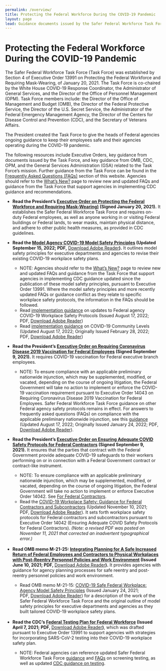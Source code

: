 ```yaml
---
permalink: /overview/
title: Protecting the Federal Workforce During the COVID-19 Pandemic
layout: page
lead: Guidance documents issued by the Safer Federal Workforce Task Force or OMB, related to the Task Force’s mission
---
```


# Protecting the Federal Workforce During the COVID-19 Pandemic

<p>The Safer Federal Workforce Task Force (Task Force) was established by Section 4 of Executive Order 13991 on Protecting the Federal Workforce and Requiring Mask-Wearing, of January 20, 2021. The Task Force is co-chaired by the White House COVID-19 Response Coordinator, the Administrator of General Services, and the Director of the Office of Personnel Management (OPM). Task Force members include: the Director of the Office of Management and Budget (OMB), the Director of the Federal Protective Service, the Director of the U.S. Secret Service, the Administrator of the Federal Emergency Management Agency, the Director of the Centers for Disease Control and Prevention (CDC), and the Secretary of Veterans Affairs. </p>
<p>The President created the Task Force to give the heads of Federal agencies ongoing guidance to keep their employees safe and their agencies operating during the COVID-19 pandemic.</p>
<p>The following resources include Executive Orders, key guidance from documents issued by the Task Force, and key guidance from OMB, CDC, OPM, and the General Services Administration (GSA) related to the Task Force’s mission. Further guidance from the Task Force can be found in the <a href="https://www.saferfederalworkforce.gov/faq/">Frequently Asked Questions (FAQs)</a> section of this website. Agencies should refer to the <a href="https://www.saferfederalworkforce.gov/new/">What’s New?</a> page to review new and updated FAQs and guidance from the Task Force that support agencies in implementing CDC guidance and recommendations.</p>
<p>
     <ul>
        <li><b>Read the President’s  <a href="https://www.whitehouse.gov/briefing-room/presidential-actions/2021/01/20/executive-order-protecting-the-federal-workforce-and-requiring-mask-wearing/">Executive Order on Protecting the Federal Workforce and Requiring Mask-Wearing)</a> (Signed January 20, 2021).</b> It establishes the Safer Federal Workforce Task Force and requires on-duty Federal employees, as well as anyone working in or visiting Federal buildings or Federal lands, to wear masks, maintain physical distance, and adhere to other public health measures, as provided in CDC guidelines.</li>
    </ul>
    </p>
    <p>
     <ul>
        <li><b>Read the&nbsp;<a href="https://www.saferfederalworkforce.gov/downloads/SFWTF_model agency safety principles_20220915.pdf">Model Agency COVID-19 Model Safety Principles</a>&nbsp;(Updated September 15, 2022; PDF,</b>&nbsp;<a href="https://get2.adobe.com/reader/">Download Adobe Reader</a><b>).</b> It outlines model safety principles for executive departments and agencies to revise their existing COVID-19 workplace safety plans.</li>
          <ul>
                    <li>NOTE:&nbsp;Agencies should refer to the&nbsp;<a href="https://www.saferfederalworkforce.gov/new/">What&rsquo;s New?</a>&nbsp;page to review new and updated FAQs and guidance from the Task Force that support agencies in implementing CDC guidance updated since the publication of these model safety principles, pursuant to Executive Order 13991. Where the model safety principles and more recently updated FAQs or guidance conflict as they relate to specific workplace safety protocols, the information in the FAQs should be followed.</li>
                <li>Read&nbsp;<a href="https://www.saferfederalworkforce.gov/downloads/Initial%20Implementation%20Guidance_CDC%20Streamline_20220817.pdf">implementation guidance</a> on updates to Federal agency COVID-19 Workplace Safety Protocols (Issued August 17, 2022; PDF,&nbsp;<a href="https://get2.adobe.com/reader/">Download Adobe Reader</a>)</li>
                <li>Read&nbsp;<a href="https://www.saferfederalworkforce.gov/downloads/COVID-19%20Community%20Levels_Guidance%20for%20Federal%20Agencies_20220817.pdf">implementation guidance</a>&nbsp;on COVID-19 Community Levels (Updated August 17, 2022; Originally Issued February 28, 2022; PDF,&nbsp;<a href="https://get2.adobe.com/reader/">Download Adobe Reader</a>)</li>
                </ul>
          </p>
    <p>
            <li><strong>Read the President’s <a href="https://www.whitehouse.gov/briefing-room/presidential-actions/2021/09/09/executive-order-on-requiring-coronavirus-disease-2019-vaccination-for-federal-employees/">Executive Order on Requiring Coronavirus Disease 2019 Vaccination for Federal Employees</a> (Signed September 9, 2021).</strong> It requires COVID-19 vaccination for Federal executive branch employees.
            </li>
            <ul>
                <li>
                    NOTE: To ensure compliance with an applicable preliminary nationwide injunction, which may be supplemented, modified, or vacated, depending on the course of ongoing litigation, the Federal Government will take no action to implement or enforce the COVID-19 vaccination requirement pursuant to Executive Order 14043 on Requiring Coronavirus Disease 2019 Vaccination for Federal Employees. Safer Federal Workforce Task Force guidance on other Federal agency safety protocols remains in effect. For answers to frequently asked questions (FAQs) on compliance with the applicable preliminary nationwide injunction, see this <a href="https://www.saferfederalworkforce.gov/downloads/Updated%20FAQs_compliance_injunction_EO%2014043_20220817.pdf">guidance</a> (Updated August 17, 2022; Originally Issued January 24, 2022; PDF, <a href="https://get2.adobe.com/reader/">Download Adobe Reader</a>).
                </li>
            </ul>
            </p>
        </ul>
        <ul>
            <li><strong>Read the President&rsquo;s&nbsp;</strong><a href="https://www.whitehouse.gov/briefing-room/presidential-actions/2021/09/09/executive-order-on-ensuring-adequate-covid-safety-protocols-for-federal-contractors/"><strong>Executive Order on Ensuring Adequate COVID Safety Protocols for Federal Contractors</strong></a><strong>&nbsp;(Signed September 9, 2021).</strong>&nbsp;It ensures that the parties that contract with the Federal Government provide adequate COVID-19 safeguards to their workers performing on or in connection with a Federal Government contract or contract-like instrument.</li>
            <ul>
                <li>NOTE: To ensure compliance with an applicable preliminary nationwide injunction, which may be supplemented, modified, or vacated, depending on the course of ongoing litigation, the Federal Government will take no action to implement or enforce Executive Order 14042. See <a href="https://www.saferfederalworkforce.gov/contractors">For Federal Contractors</a>.&nbsp;</li>
                <li>Read the&nbsp;<a href="https://www.saferfederalworkforce.gov/downloads/Guidance%20for%20Federal%20Contractors_Safer%20Federal%20Workforce%20Task%20Force_20211110.pdf">COVID-19 Workplace Safety: Guidance for Federal Contractors and Subcontractors</a>&nbsp;(Updated November 10, 2021; PDF,&nbsp;<a href="https://get2.adobe.com/reader/">Download Adobe Reader</a>). It sets forth workplace safety protocols for Federal contractors and subcontractors pursuant to Executive Order 14042 (Ensuring Adequate COVID Safety Protocols for Federal Contractors).&nbsp;<em>(Note: a revised PDF was posted on November 11, 2021 that corrected an inadvertent typographical error.)</em></li>
            </ul><br>
           <li><strong>Read OMB memo M-21-25:&nbsp;</strong><a href="https://www.whitehouse.gov/wp-content/uploads/2021/06/M-21-25.pdf"><strong>Integrating Planning for A Safe Increased Return of Federal Employees and Contractors to Physical Workplaces with Post-Reentry Personnel Policies and Work Environment</strong></a><strong>&nbsp;(Issued June 10, 2021; PDF,&nbsp;</strong><a href="https://get2.adobe.com/reader/">Download Adobe Reader</a><strong>).</strong>&nbsp;It provides agencies with guidance for agency planning processes for safe reentry and post-reentry personnel policies and work environment.</li>
            <ul>
                <li>Read OMB memo M-21-15:&nbsp;<a href="https://www.whitehouse.gov/wp-content/uploads/2021/01/M-21-15.pdf">COVID-19 Safe Federal Workplace: Agency Model Safety Principles</a>&nbsp;(Issued January 24, 2021; PDF,&nbsp;<a href="https://get2.adobe.com/reader/">Download Adobe Reader</a>) for a description of the work of the Safer Federal Workforce Task Force and the original outline of model safety principles for executive departments and agencies as they built tailored COVID-19 workplace safety plans.</li>
            </ul><br>
            <li><strong>Read the CDC&rsquo;s&nbsp;</strong><a href="https://www.saferfederalworkforce.gov/downloads/Federal%20Testing%20Recommendations%20FINAL.pdf"><strong>Federal Testing Plan for Federal Workforce</strong></a><strong>&nbsp;(Issued April 7, 2021; PDF,&nbsp;</strong><a href="https://get2.adobe.com/reader/">Download Adobe Reader</a><strong>)</strong>, which was drafted pursuant to Executive Order 13991 to support agencies with strategies for incorporating SARS-CoV-2 testing into their COVID-19 workplace safety plan.</li>
    <ul>
        <p><li>NOTE: Federal agencies can reference updated Safer Federal Workforce Task Force <a href="https://www.saferfederalworkforce.gov/downloads/Initial%20Implementation%20Guidance_CDC%20Streamline_20220817.pdf">guidance</a> and <a href="https://www.saferfederalworkforce.gov/faq/testing/">FAQs</a> on screening testing, as well as updated <a href="https://www.cdc.gov/coronavirus/2019-ncov/hcp/testing-overview.html">CDC guidance on testing</a>.</li></p>
        </ul>
